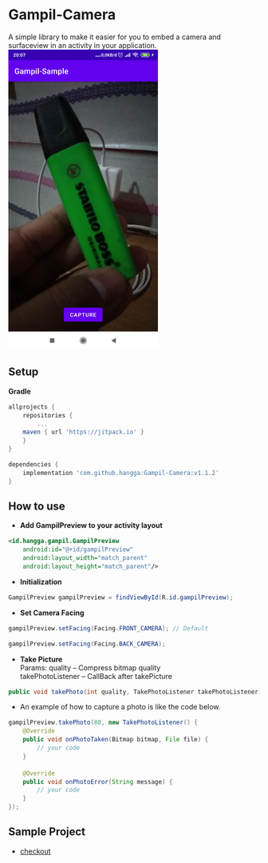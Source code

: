# Gampil-Camera
A simple library to make it easier for you to embed a camera and surfaceview in an activity in your application. 
<img width="300" src="https://github.com/hangga/Gampil-Camera/blob/main/capture-2021-11-25-200734.png?raw=true"/>

## Setup

**Gradle**
```gradle
allprojects {
    repositories {
    	...
	maven { url 'https://jitpack.io' }
    }
}
```

```gradle
dependencies {
    implementation 'com.github.hangga:Gampil-Camera:v1.1.2'
}


```
## How to use
- **Add GampilPreview to your activity layout**
```xml
<id.hangga.gampil.GampilPreview
    android:id="@+id/gampilPreview"
    android:layout_width="match_parent"
    android:layout_height="match_parent"/>
```
- **Initialization**
```java
GampilPreview gampilPreview = findViewById(R.id.gampilPreview);
```

- **Set Camera Facing**  

```java
gampilPreview.setFacing(Facing.FRONT_CAMERA); // Default
```

```java
gampilPreview.setFacing(Facing.BACK_CAMERA);
```


- **Take Picture**  
Params:
quality – Compress bitmap quality  
takePhotoListener – CallBack after takePicture
```java
public void takePhoto(int quality, TakePhotoListener takePhotoListener)
```
- An example of how to capture a photo is like the code below.   
   
```java
gampilPreview.takePhoto(80, new TakePhotoListener() {
    @Override
    public void onPhotoTaken(Bitmap bitmap, File file) {
        // your code
    }

    @Override
    public void onPhotoError(String message) {
        // your code
    }
});
```
## Sample Project
- <a href="https://github.com/hangga/Gampil-Sample" target="_blank">checkout</a>
